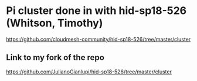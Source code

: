# Pi cluster done in with hid-sp18-526 (Whitson, Timothy)

https://github.com/cloudmesh-community/hid-sp18-526/tree/master/cluster

## Link to my fork of the repo

https://github.com/JulianoGianlupi/hid-sp18-526/tree/master/cluster